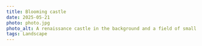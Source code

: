 ```yaml
---
title: Blooming castle
date: 2025-05-21
photo: photo.jpg
photo_alt: A renaissance castle in the background and a field of small yellow blooming flowers in the foreground
tags: Landscape
---
```

